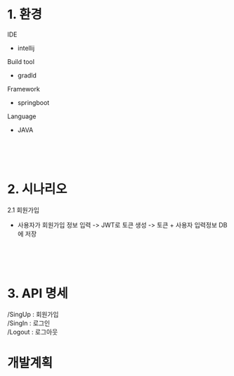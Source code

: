 
# 1. 환경

IDE 
- intellij

Build tool
- gradld

Framework
- springboot 

Language 
- JAVA
</br>
</br>
</br>

# 2. 시나리오

2.1 회원가입 
 - 사용자가 회원가입 정보 입력 -> JWT로 토큰 생성  -> 토큰 + 사용자 입력정보 DB에 저장  

</br>
</br>
</br>

# 3. API 명세

/SingUp : 회원가입 </br>
/SingIn : 로그인 </br>
/Logout : 로그아웃 </br>




#  개발계획


